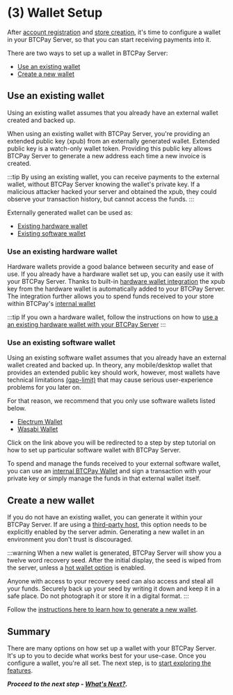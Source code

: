 # (3) Wallet Setup

After [account registration](RegisterAccount.md) and [store creation](CreateStore.md), it's time to configure a wallet in your BTCPay Server, so that you can start receiving payments into it.

There are two ways to set up a wallet in BTCPay Server:
 
 - [Use an existing wallet](#use-an-existing-wallet)
 - [Create a new wallet](#create-a-new-wallet)

## Use an existing wallet

Using an existing wallet assumes that you already have an external wallet created and backed up.

When using an existing wallet with BTCPay Server, you're providing an extended public key (xpub) from an externally generated wallet. Extended public key is a watch-only wallet token. Providing this public key allows BTCPay Server to generate a new address each time a new invoice is created. 

:::tip
By using an existing wallet, you can receive payments to the external wallet, without BTCPay Server knowing the wallet's private key. If a malicious attacker hacked your server and obtained the xpub, they could observe your transaction history, but cannot access the funds.
:::

Externally generated wallet can be used as:
- [Existing hardware wallet](#use-an-existing-hardware-wallet)
- [Existing software wallet](#use-an-existing-software-wallet)

### Use an existing hardware wallet

Hardware wallets provide a good balance between security and ease of use. If you already have a hardware wallet set up, you can easily use it with your BTCPay Server. Thanks to built-in [hardware wallet integration](Vault.md) the xpub key from the hardware wallet is automatically added to your BTCPay Server. The integration further allows you to spend funds received to your store within BTCPay's [internal wallet](Wallet.md)

:::tip
If you own a hardware wallet, follow the instructions on how to [use a an existing hardware wallet with your BTCPay Server](Vault.md)
:::

### Use an existing software wallet

Using an existing software wallet assumes that you already have an external wallet created and backed up. In theory, any mobile/desktop wallet that provides an extended public key should work, however, most wallets have technical limitations [(gap-limit)](FAQ/FAQ-Wallet/#missing-payments-in-my-software-or-hardware-wallet) that may cause serious user-experience problems for you later on.

For that reason, we recommend that you only use software wallets listed below.

- [Electrum Wallet](ElectrumWallet.md)
- [Wasabi Wallet](WasabiWallet.md)

Click on the link above you will be redirected to a step by step tutorial on how to set up particular software wallet with BTCPay Server.

To spend and manage the funds received to your external software wallet, you can use an [internal BTCPay Wallet](Wallet.md) and sign a transaction with your private key or simply manage the funds in that external wallet itself.

## Create a new wallet

If you do not have an existing wallet, you can generate it within your BTCPay Server. If are using a [third-party host](ThirdPartyHosting.md), this option needs to be explicitly enabled by the server admin. Generating a new wallet in an environment you don't trust is discouraged.

:::warning
When a new wallet is generated, BTCPay Server will show you a twelve word recovery seed. After the initial display, the seed is wiped from the server, unless a [hot wallet option](HotWallet.md) is enabled.

Anyone with access to your recovery seed can also access and steal all your funds. Securely back up your seed by writing it down and keep it in a safe place. Do not photograph it or store it in a digital format.
:::

Follow the [instructions here to learn how to generate a new wallet](CreateWallet.md).

## Summary

There are many options on how set up a wallet with your BTCPay Server. It's up to you to decide what works best for your use-case. Once you configure a wallet, you're all set. The next step, is to [start exploring the features](WhatsNext.md).

***Proceed to the next step - [What's Next?](WhatsNext.md).***
